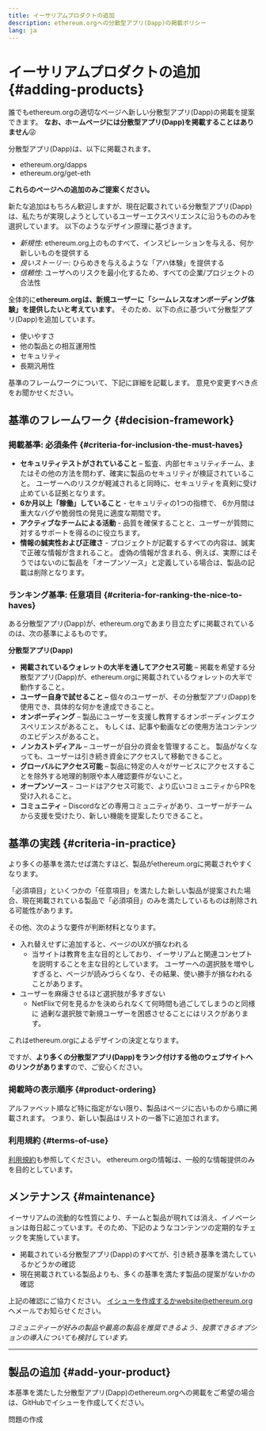 ```yaml
---
title: イーサリアムプロダクトの追加
description: ethereum.orgへの分散型アプリ(Dapp)の掲載ポリシー
lang: ja
---
```


# イーサリアムプロダクトの追加 {#adding-products}

誰でもethereum.orgの適切なページへ新しい分散型アプリ(Dapp)の掲載を提案できます。 **なお、ホームページには分散型アプリ(Dapp)を掲載することはありません**😜

分散型アプリ(Dapp)は、以下に掲載されます。

- ethereum.org/dapps
- ethereum.org/get-eth

**これらのページへの追加のみご提案ください。**

新たな追加はもちろん歓迎しますが、現在記載されている分散型アプリ(Dapp)は、私たちが実現しようとしているユーザーエクスペリエンスに沿うもののみを選択しています。 以下のようなデザイン原理に基づきます。

- _新規性_: ethereum.org上のものすべて、インスピレーションを与える、何か新しいものを提供する
- _良いストーリー_: ひらめきを与えるような「アハ体験」を提供する
- _信頼性_: ユーザへのリスクを最小化するため、すべての企業/プロジェクトの合法性

全体的に**ethereum.orgは、新規ユーザーに「シームレスなオンボーディング体験」を提供したいと考えています**。 そのため、以下の点に基づいて分散型アプリ(Dapp)を追加しています。

- 使いやすさ
- 他の製品との相互運用性
- セキュリティ
- 長期汎用性

基準のフレームワークについて、下記に詳細を記載します。 意見や変更すべき点をお聞かせください。

## 基準のフレームワーク {#decision-framework}

### 掲載基準: 必須条件 {#criteria-for-inclusion-the-must-haves}

- **セキュリティテストがされていること** – 監査、内部セキュリティチーム、またはその他の方法を問わず、確実に製品のセキュリティが検証されていること。 ユーザーへのリスクが軽減されると同時に、セキュリティを真剣に受け止めている証拠となります。
- **6か月以上「稼働」していること** - セキュリティの1つの指標で、 6か月間は重大なバグや脆弱性の発見に適度な期間です。
- **アクティブなチームによる活動** - 品質を確保することと、ユーザーが質問に対するサポートを得るのに役立ちます。
- **情報の誠実性および正確さ** - プロジェクトが記載するすべての内容は、誠実で正確な情報が含まれること。 虚偽の情報が含まれる、例えば、実際にはそうではないのに製品を「オープンソース」と定義している場合は、製品の記載は削除となります。

### ランキング基準: 任意項目 {#criteria-for-ranking-the-nice-to-haves}

ある分散型アプリ(Dapp)が、ethereum.orgであまり目立たずに掲載されているのは、次の基準によるものです。

**分散型アプリ(Dapp)**

- **掲載されているウォレットの大半を通してアクセス可能** – 掲載を希望する分散型アプリ(Dapp)が、ethereum.orgに掲載されているウォレットの大半で動作すること。
- **ユーザー自身で試せること –** 個々のユーザーが、その分散型アプリ(Dapp)を使用でき、具体的な何かを達成できること。
- **オンボーディング** – 製品にユーザーを支援し教育するオンボーディングエクスペリエンスがあること。 もしくは、記事や動画などの使用方法コンテンツのエビデンスがあること。
- **ノンカストディアル** – ユーザーが自分の資金を管理すること。 製品がなくなっても、ユーザーは引き続き資金にアクセスして移動できること。
- **グローバルにアクセス可能** – 製品に特定の人々がサービスにアクセスすることを除外する地理的制限や本人確認要件がないこと。
- **オープンソース** – コードはアクセス可能で、より広いコミュニティからPRを受け入れること。
- **コミュニティ** – Discordなどの専用コミュニティがあり、ユーザーがチームから支援を受けたり、新しい機能を提案したりできること。

## 基準の実践 {#criteria-in-practice}

より多くの基準を満たせば満たすほど、製品がethereum.orgに掲載されやすくなります。

「必須項目」といくつかの「任意項目」を満たした新しい製品が提案された場合、現在掲載されている製品で「必須項目」のみを満たしているものは削除される可能性があります。

その他、次のような要件が判断材料となります。

- 入れ替えせずに追加すると、ページのUXが損なわれる
  - 当サイトは教育を主な目的としており、イーサリアムと関連コンセプトを説明することを主な目的としています。 ユーザーへの選択肢を増やしすぎると、ページが読みづらくなり、その結果、使い勝手が損なわれることがあります。
- ユーザーを麻痺させるほど選択肢が多すぎない
  - NetFlixで何を見るかを決められなくて何時間も過ごしてしまうのと同様に 過剰な選択肢で新規ユーザーを困惑させることにはリスクがあります。

これはethereum.orgによるデザインの決定となります。

ですが、**より多くの分散型アプリ(Dapp)をランク付けする他のウェブサイトへのリンクがあります**ので、ご安心ください。

### 掲載時の表示順序 {#product-ordering}

アルファベット順など特に指定がない限り、製品はページに古いものから順に掲載されます。 つまり、新しい製品はリストの一番下に追加されます。

### 利用規約 {#terms-of-use}

[利用規約](/terms-of-use/)も参照してください。 ethereum.orgの情報は、一般的な情報提供のみを目的としています。

## メンテナンス {#maintenance}

イーサリアムの流動的な性質により、チームと製品が現れては消え、イノベーションは毎日起こっています。そのため、下記のようなコンテンツの定期的なチェックを実施しています。

- 掲載されている分散型アプリ(Dapp)のすべてが、引き続き基準を満たしているかどうかの確認
- 現在掲載されている製品よりも、多くの基準を満たす製品の提案がないかの確認

上記の確認にご協力ください。 [イシューを作成するか](https://github.com/ethereum/ethereum-org-website/issues/new?assignees=&labels=Type%3A+Feature&template=feature_request.yaml&title=)[website@ethereum.org](mailto:website@ethereum.org)へメールでお知らせください。

_コミュニティーが好みの製品や最高の製品を推奨できるよう、投票できるオプションの導入についても検討しています。_

---

## 製品の追加 {#add-your-product}

本基準を満たした分散型アプリ(Dapp)のethereum.orgへの掲載をご希望の場合は、GitHubでイシューを作成してください。

<ButtonLink href="https://github.com/ethereum/ethereum-org-website/issues/new?assignees=&labels=feature+%3Asparkles%3A%2Ccontent+%3Afountain_pen%3A&template=suggest_dapp.yaml">
  問題の作成
</ButtonLink>
